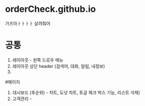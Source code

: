 # orderCheck.github.io

가즈아ㅏㅏㅏㅏ 살려줘어

# 공통 
1. 레이아웃 - 왼쪽 드로우 메뉴
2. 레이아웃 상단 header  (검색어, 대화, 알림, 내정보)
3. 
#페이지 
1. 대시보드 (후순위) - 차트, 도넛 차트, 토글 체크 박스 기능, 리스트 삭제)
2. 고객관리 - 
